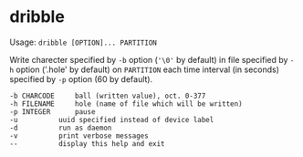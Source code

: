 # dribble

Usage: `dribble [OPTION]... PARTITION`

Write charecter specified by `-b` option (`'\0'` by default) in file
specified by `-h` option ('.hole' by default) on `PARTITION` each time
interval (in seconds) specified by `-p` option (60 by default).

	-b CHARCODE		ball (written value), oct. 0-377
	-h FILENAME		hole (name of file which will be written)
	-p INTEGER		pause
	-u			uuid specified instead of device label
	-d 			run as daemon
	-v			print verbose messages
	--			display this help and exit
